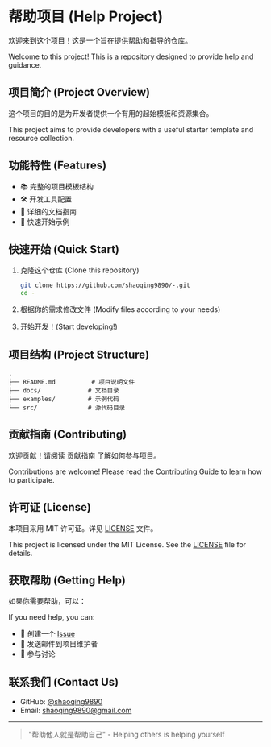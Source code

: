 # 帮助项目 (Help Project)

欢迎来到这个项目！这是一个旨在提供帮助和指导的仓库。

Welcome to this project! This is a repository designed to provide help and guidance.

## 项目简介 (Project Overview)

这个项目的目的是为开发者提供一个有用的起始模板和资源集合。

This project aims to provide developers with a useful starter template and resource collection.

## 功能特性 (Features)

- 📚 完整的项目模板结构
- 🛠️ 开发工具配置
- 📖 详细的文档指南
- 🚀 快速开始示例

## 快速开始 (Quick Start)

1. 克隆这个仓库 (Clone this repository)
   ```bash
   git clone https://github.com/shaoqing9890/-.git
   cd -
   ```

2. 根据你的需求修改文件 (Modify files according to your needs)

3. 开始开发！(Start developing!)

## 项目结构 (Project Structure)

```
.
├── README.md          # 项目说明文件
├── docs/             # 文档目录
├── examples/         # 示例代码
└── src/              # 源代码目录
```

## 贡献指南 (Contributing)

欢迎贡献！请阅读 [贡献指南](docs/CONTRIBUTING.md) 了解如何参与项目。

Contributions are welcome! Please read the [Contributing Guide](docs/CONTRIBUTING.md) to learn how to participate.

## 许可证 (License)

本项目采用 MIT 许可证。详见 [LICENSE](LICENSE) 文件。

This project is licensed under the MIT License. See the [LICENSE](LICENSE) file for details.

## 获取帮助 (Getting Help)

如果你需要帮助，可以：

If you need help, you can:

- 📝 创建一个 [Issue](https://github.com/shaoqing9890/-/issues)
- 📧 发送邮件到项目维护者
- 💬 参与讨论

## 联系我们 (Contact Us)

- GitHub: [@shaoqing9890](https://github.com/shaoqing9890)
- Email: shaoqing9890@gmail.com

---

> "帮助他人就是帮助自己" - Helping others is helping yourself